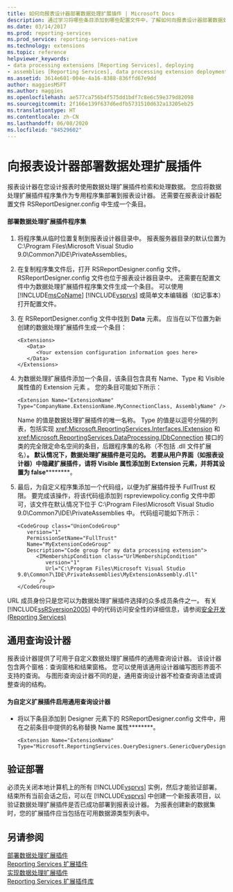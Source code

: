 ```yaml
---
title: 如何向报表设计器部署数据处理扩展插件 | Microsoft Docs
description: 通过学习将哪些条目添加到哪些配置文件中，了解如何向报表设计器部署数据处理扩展插件。
ms.date: 03/14/2017
ms.prod: reporting-services
ms.prod_service: reporting-services-native
ms.technology: extensions
ms.topic: reference
helpviewer_keywords:
- data processing extensions [Reporting Services], deploying
- assemblies [Reporting Services], data processing extension deployments
ms.assetid: 3614e601-004e-4a16-8388-836ffd67e9dd
author: maggiesMSFT
ms.author: maggies
ms.openlocfilehash: ae577ca756b4f575dd1bdf7c8e6c59e379d82098
ms.sourcegitcommit: 2f166e139f637d6edfb5731510d632a13205eb25
ms.translationtype: HT
ms.contentlocale: zh-CN
ms.lasthandoff: 06/08/2020
ms.locfileid: "84529602"
---
```

# <a name="deploying-a-data-processing-extension-to-report-designer"></a>向报表设计器部署数据处理扩展插件
  报表设计器在您设计报表时使用数据处理扩展插件检索和处理数据。 您应将数据处理扩展插件程序集作为专用程序集部署到报表设计器。 还需要在报表设计器配置文件 RSReportDesigner.config 中生成一个条目。  
  
#### <a name="to-deploy-a-data-processing-extension-assembly"></a>部署数据处理扩展插件程序集  
  
1.  将程序集从临时位置复制到报表设计器目录中。 报表服务器目录的默认位置为 C:\Program Files\Microsoft Visual Studio 9.0\Common7\IDE\PrivateAssemblies。  
  
2.  在复制程序集文件后，打开 RSReportDesigner.config 文件。 RSReportDesigner.config 文件也位于报表设计器目录中。 还需要在配置文件中为数据处理扩展插件程序集文件生成一个条目。 可以使用 [!INCLUDE[msCoName](../../../includes/msconame-md.md)] [!INCLUDE[vsprvs](../../../includes/vsprvs-md.md)] 或简单文本编辑器（如记事本）打开配置文件。  
  
3.  在 RSReportDesigner.config 文件中找到 **Data** 元素。 应当在以下位置为新创建的数据处理扩展插件生成一个条目：  
  
    ```  
    <Extensions>  
       <Data>  
          <Your extension configuration information goes here>  
       </Data>  
    </Extensions>  
    ```  
  
4.  为数据处理扩展插件添加一个条目，该条目包含具有 Name、Type 和 Visible 属性值的 Extension 元素   。 您的条目可能如下所示：  
  
    ```  
    <Extension Name="ExtensionName" Type="CompanyName.ExtensionName.MyConnectionClass, AssemblyName" />  
    ```  
  
     Name 的值是数据处理扩展插件的唯一名称。 Type 的值是以逗号分隔的列表，包括实现 <xref:Microsoft.ReportingServices.Interfaces.IExtension> 和 <xref:Microsoft.ReportingServices.DataProcessing.IDbConnection> 接口的类的完全限定命名空间的条目，后跟程序集的名称（不包括 .dll 文件扩展名）****。 默认情况下，数据处理扩展插件是可见的。 若要从用户界面（如报表设计器）中隐藏扩展插件，请将 Visible 属性添加到 Extension 元素，并将其设置为 false************。  
  
5.  最后，为自定义程序集添加一个代码组，以便为扩展插件授予 FullTrust 权限。 要完成该操作，将该代码组添加到 rspreviewpolicy.config 文件中即可，该文件在默认情况下位于 C:\Program Files\Microsoft Visual Studio 9.0\Common7\IDE\PrivateAssemblies 中。 代码组可能如下所示：  
  
    ```  
    <CodeGroup class="UnionCodeGroup"  
       version="1"  
       PermissionSetName="FullTrust"  
       Name="MyExtensionCodeGroup"  
       Description="Code group for my data processing extension">  
          <IMembershipCondition class="UrlMembershipCondition"  
             version="1"  
             Url="C:\Program Files\Microsoft Visual Studio 9.0\Common7\IDE\PrivateAssemblies\MyExtensionAssembly.dll"  
           />  
    </CodeGroup>  
    ```  
  
 URL 成员身份只是您可以为数据处理扩展插件选择的众多成员条件之一。 有关 [!INCLUDE[ssRSversion2005](../../../includes/ssrsversion2005-md.md)] 中的代码访问安全性的详细信息，请参阅[安全开发 (Reporting Services)](../../../reporting-services/extensions/secure-development/secure-development-reporting-services.md)  
  
## <a name="generic-query-designer"></a>通用查询设计器  
 报表设计器提供了可用于自定义数据处理扩展插件的通用查询设计器。 该设计器包含两个窗格：查询窗格和结果窗格。 您可以使用该通用设计器编写图形界面不支持的查询。 与图形查询设计器不同的是，通用查询设计器不检查查询语法或调整查询的结构。  
  
#### <a name="to-enable-the-generic-query-designer-for-a-custom-extension"></a>为自定义扩展插件启用通用查询设计器  
  
-   将以下条目添加到 Designer 元素下的 RSReportDesigner.config 文件中，用在之前条目中提供的名称替换 Name 属性********。  
  
    ```  
    <Extension Name="ExtensionName" Type="Microsoft.ReportingServices.QueryDesigners.GenericQueryDesigner,Microsoft.ReportingServices.QueryDesigners"/>  
    ```  
  
## <a name="verifying-the-deployment"></a>验证部署  
 必须先关闭本地计算机上的所有 [!INCLUDE[vsprvs](../../../includes/vsprvs-md.md)] 实例，然后才能验证部署。 结束所有当前会话之后，可以在 [!INCLUDE[vsprvs](../../../includes/vsprvs-md.md)] 中创建一个新报表项目，以验证数据处理扩展插件是否已成功部署到报表设计器。 为报表创建新的数据集时，您的扩展插件应当包括在可用数据源类型列表中。  
  
## <a name="see-also"></a>另请参阅  
 [部署数据处理扩展插件](../../../reporting-services/extensions/data-processing/deploying-a-data-processing-extension.md)   
 [Reporting Services 扩展插件](../../../reporting-services/extensions/reporting-services-extensions.md)   
 [实现数据处理扩展插件](../../../reporting-services/extensions/data-processing/implementing-a-data-processing-extension.md)   
 [Reporting Services 扩展插件库](../../../reporting-services/extensions/reporting-services-extension-library.md)  
  
  
